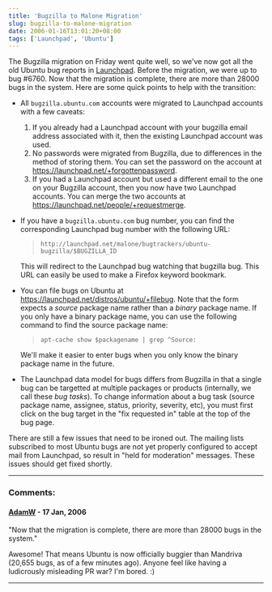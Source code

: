 ```yaml
---
title: 'Bugzilla to Malone Migration'
slug: bugzilla-to-malone-migration
date: 2006-01-16T13:01:20+08:00
tags: ['Launchpad', 'Ubuntu']
---
```


The Bugzilla migration on Friday went quite well, so we\'ve now got all
the old Ubuntu bug reports in [Launchpad](https://launchpad.net/).
Before the migration, we were up to bug \#6760. Now that the migration
is complete, there are more than 28000 bugs in the system. Here are some
quick points to help with the transition:

-   All `bugzilla.ubuntu.com` accounts were migrated to Launchpad
    accounts with a few caveats:
    1.  If you already had a Launchpad account with your bugzilla email
        address associated with it, then the existing Launchpad account
        was used.
    2.  No passwords were migrated from Bugzilla, due to differences in
        the method of storing them. You can set the password on the
        account at <https://launchpad.net/+forgottenpassword>.
    3.  If you had a Launchpad account but used a different email to the
        one on your Bugzilla account, then you now have two Launchpad
        accounts. You can merge the two accounts at
        <https://launchpad.net/people/+requestmerge>.

-   If you have a `bugzilla.ubuntu.com` bug number, you can find the
    corresponding Launchpad bug number with the following URL:

    > `http://launchpad.net/malone/bugtrackers/ubuntu-bugzilla/$BUGZILLA_ID`

    This will redirect to the Launchpad bug watching that bugzilla bug.
    This URL can easily be used to make a Firefox keyword bookmark.

-   You can file bugs on Ubuntu at
    <https://launchpad.net/distros/ubuntu/+filebug>. Note that the form
    expects a *source* package name rather than a *binary* package name.
    If you only have a binary package name, you can use the following
    command to find the source package name:

    > `apt-cache show $packagename | grep ^Source:`

    We\'ll make it easier to enter bugs when you only know the binary
    package name in the future.

-   The Launchpad data model for bugs differs from Bugzilla in that a
    single bug can be targetted at multiple packages or products
    (internally, we call these *bug tasks*). To change information about
    a bug task (source package name, assignee, status, priority,
    severity, etc), you must first click on the bug target in the \"fix
    requested in\" table at the top of the bug page.

There are still a few issues that need to be ironed out. The mailing
lists subscribed to most Ubuntu bugs are not yet properly configured to
accept mail from Launchpad, so result in \"held for moderation\"
messages. These issues should get fixed shortly.

---
### Comments:
#### [AdamW](http://www.happyassassin.net/) - <time datetime="2006-01-17 07:47:07">17 Jan, 2006</time>

\"Now that the migration is complete, there are more than 28000 bugs in
the system.\"

Awesome! That means Ubuntu is now officially buggier than Mandriva
(20,655 bugs, as of a few minutes ago). Anyone feel like having a
ludicrously misleading PR war? I\'m bored. :)

---
